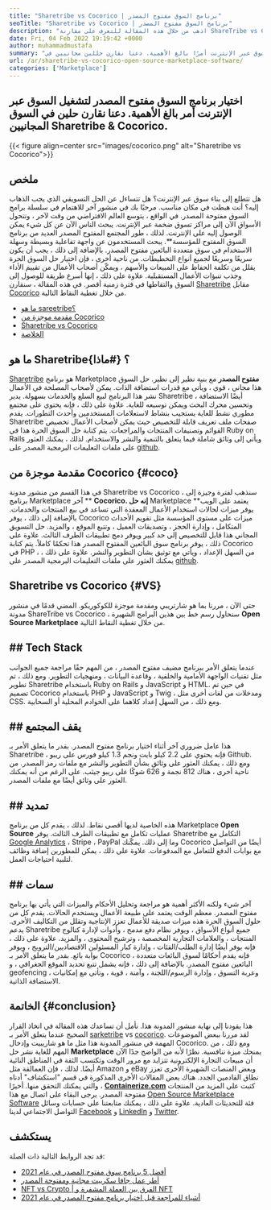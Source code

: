 ```yaml
---
title: "Sharetribe vs Cocorico | برنامج السوق مفتوح المصدر" 
seoTitle: "Sharetribe vs Cocorico | برنامج السوق مفتوح المصدر" 
description: "اذهب من خلال هذه المقالة للتعرف على مقارنة ShareTribe vs Cocorico. تثبيت حل السوق مفتوح المصدر لرعاية المبيعات والسوق." 
date: Fri, 04 Feb 2022 19:19:42 +0000
author: muhammadmustafa
summary: "يعد اختيار برنامج السوق مفتوح المصدر لتشغيل السوق عبر الإنترنت أمرًا بالغ الأهمية. دعنا نقارن حللين مجانيين في Marketplace Sharetribe & amp ؛ Cocorico." 
url: /ar/sharetribe-vs-cocorico-open-source-marketplace-software/
categories: ['Marketplace']
---
```


## اختيار برنامج السوق مفتوح المصدر لتشغيل السوق عبر الإنترنت أمر بالغ الأهمية. دعنا نقارن حلين في السوق المجانيين Sharetribe & Cocorico.

{{< figure align=center src="images/cocorico.png" alt="Sharetribe vs Cocorico">}}


## ملخص
هل تتطلع إلى بناء سوق عبر الإنترنت؟ هل تتساءل عن الحل التسويقي الذي يجب الذهاب إليه؟ أنت هبطت في مكان مناسب. مرحبًا بك في منشور آخر للاهتمام في سلسلة برامج السوق مفتوحة المصدر. في الواقع ، يتوسع العالم الافتراضي من وقت لآخر ، وتتحول الأسواق الآن إلى مراكز تسوق ضخمة عبر الإنترنت. يبحث الناس الآن عن كل شيء يمكن الوصول إليه على الإنترنت. لذلك ، طور المجتمع المفتوح المصدر العديد من برنامج السوق المفتوح للمؤسسة**.
يبحث المستخدمون عن واجهة تفاعلية وبسيطة وسهلة الاستخدام في سوق متعددة البائعين مفتوح المصدر. بالإضافة إلى ذلك ، يجب أن يكون سريعًا وسريعًا لجميع أنواع التخطيطات. من ناحية أخرى ، فإن اختيار حل السوق الحرة يقلل من تكلفة الحفاظ على المبيعات والأسهم ، ويمكّن أصحاب الأعمال من تقييم الأداء وجذب تنبؤات الأعمال المستقبلية. علاوة على ذلك ، إنها أسرع طريقة للوصول إلى السوق والتقاطها في فترة زمنية أقصر. في هذه المقالة ، سنقارن [Sharetribe][1] مقابل [Cocorico][2] من خلال تغطية النقاط التالية.
  * [ما هو sareetribe؟][3]
  * [مقدمة موجزة من Cocorico][4]
  * [Sharetribe vs Cocorico][5]
  * [الخلاصة][6]

## ما هو Sharetribe؟   {#ماذا}
[Sharetribe][1] هو برنامج Marketplace  **مفتوح المصدر**  مع بنية نظير إلى نظير. حل السوق هذا مجاني ، قوي ، ويأتي مع قدرات استضافة الذات. يمكن لأصحاب المصلحة في الأعمال نشر هذا البرنامج لبيع السلع والخدمات بسهولة. يدير Sharetribe أيضًا الاستضافة ، وتحسين محرك البحث ويمكن توسيعه للغاية. علاوة على ذلك ، فإنه يحتوي على مجتمع مطوري نشط للغاية يستجيب بنشاط لاستعلامات المستخدمين وأحدث التطورات. يقدم Sharetribe صفحات ملف تعريف قابلة للتخصيص حيث يمكن لأصحاب الأعمال تخصيص القوائم وتصنيفات المنتجات والمراجعات. يتم كتابة حل السوق الحرة هذا في Ruby on Rails ويأتي إلى وثائق شاملة فيما يتعلق بالتنمية والنشر والاستخدام. لذلك ، يمكنك العثور على ملفات التعليمات البرمجية المصدر على [github][7].

## مقدمة موجزة من Cocorico   {#coco}
في هذا القسم من منشور مدونة Sharetribe vs Cocorico ، سنذهب لفترة وجيزة إلى برنامج Marketplace آخر ** **Cocorico. إنه حل**   Marketplace يعتمد على الويب** يوفر ميزات لحالات استخدام الأعمال المعقدة التي تساعد في بيع المنتجات والخدمات. بالإضافة إلى ذلك ، يوفر Cocorico ميزات على مستوى المؤسسة مثل تقويم الأحداث المتكامل ، وإدارة الحجز ، وتصديقات العميل ، وتتبع الموقع ، والمزيد. حل التسويق المجاني هذا قابل للتخصيص إلى حد كبير ويوفر دمج تطبيقات الطرف الثالث. علاوة على ذلك ، يوفر برنامج سوق البائعين المفتوح المصدر هذا تحكمًا كاملاً. يتم كتابة Cocorico في PHP ، من السهل الإعداد ، ويأتي مع توثيق بشأن التطوير والنشر. علاوة على ذلك ، يمكنك العثور على ملفات التعليمات البرمجية المصدر على [github][8].

## Sharetribe vs Cocorico   {#VS}
حتى الآن ، مررنا بما هو شارتريبي ومقدمة موجزة للكوكوريكو. المضي قدمًا في منشور مدونة ShareTribe vs Cocorico ، سنحاول رسم خط بين هذين البرامج الشهيرة  **Open Source Marketplace**  من خلال تغطية النقاط التالية.

## ## Tech Stack
عندما يتعلق الأمر ببرنامج مضيف مفتوح المصدر ، من المهم حقًا مراجعة جميع الجوانب مثل تقنيات الواجهة الأمامية والخلفية ، وقاعدة البيانات ، ومنهجيات التطوير. ومع ذلك ، تم تطوير Sharetribe باستخدام Ruby on Rails و JavaScript و HTML. في حين تم تصميم Cocorico باستخدام PHP و JavaScript و Twig ، ومدخلات من لغات أخرى مثل CSS. ومع ذلك ، من السهل إعداد كلاهما على الخوادم المحلية أو السحابية.

## ##  **يقف المجتمع** 
هذا عامل ضروري آخر أثناء اختيار برنامج مفتوح المصدر. بقدر ما يتعلق الأمر بـ Sharetribe ، فإنه يحتوي على 2.2 كيلو بايت ونجم 1.3 كيلو فورس على ريبو Github. ومع ذلك ، يمكنك العثور على وثائق بشأن التطوير والنشر مع ملفات رمز المصدر. من ناحية أخرى ، هناك 812 نجمة و 626 شوكًا على ريبو جيثب. على الرغم من أنه يمكنك العثور على وثائق أيضًا مع ملفات المصدر.

## ##  **تمديد** 
هذه الخاصية لديها أقصى نقاط. لذلك ، يقدم كل من برنامج Marketplace  **Open Source**  عمليات تكامل مع تطبيقات الطرف الثالث. يوفر Sharetribe التكامل مع [Google Analytics][9] ، Stripe ، PayPal وما إلى ذلك. يمكّنك Cocorico أيضًا من التواصل مع بوابات الدفع للتعامل مع المدفوعات. علاوة على ذلك ، يمكن للمطورين إضافة وظائف لتلبية احتياجات العمل.

## ## سمات
آخر شيء ولكنه الأكثر أهمية هو مراجعة وتحليل الأحكام والميزات التي يأتي بها برنامج مفتوح المصدر. معظم الوقت يعتمد على طبيعة الأعمال ويستخدم الحالات. يقدم كل من حلول السوق الحرة هذه ميزات صديقة للأعمال تعزز الإنتاجية وتقلل من التكاليف الأخرى. يدعم Sharetribe جميع أنواع الأسواق ، ويوفر نظام دفع مدمج ، وأدوات لإدارة كتالوج المنتجات ، والعلامات التجارية المخصصة ، وترشيح المحتوى ، والمزيد. علاوة على ذلك ، فإنه يوفر أيضًا إدارة الطلب/الفئات ، وإدارة كبار المسئولين الاقتصاديين/الترويج ، ويوفر بوابة بائع.
بقدر ما يتعلق الأمر بـ Cocorico ، فإنه يقدم أحكامًا لسوق البائعات متعددة البائعين مفتوح المصدر. بالإضافة إلى ذلك ، فإنه يشمل تتبع تحديد الموقع الجغرافي ، و geofencing ، وعربة التسوق ، وإدارة الرسوم/اللجنة ، وآمنة ، قوية ، وتأتي مع إمكانيات الاستضافة الذاتية.

## الخاتمة   {#conclusion}
هذا يقودنا إلى نهاية منشور المدونة هذا. نأمل أن تساعدك هذه المقالة في اتخاذ القرار الصحيح عندما يتعلق الأمر بـ [sarketribe][1] vs [cocorico][2]. لقد مررنا ببعض الموضوعات المهمة في منشور المدونة هذا مثل ما هو شاريبيت وإدخال Cocorico. ومع ذلك ، من المهم للغاية نشر حل  **Marketplace**  يمنحك ميزة تنافسية. نظرًا لأنه من الواضح جدًا الآن أن مبيعات التجارة الإلكترونية تتزايد مع مرور الوقت وتكتسب الثقة في المناطق النائية أيضًا. لذلك ، فإن العمالقة مثل Amazon و eBay وبعض المنصات الشهيرة الأخرى تعزز نطاق القادمين الجدد. هناك بعض المقالات الأخرى المذكورة في قسم "استكشاف" أدناه والتي يمكنك التحقق منها.
أخيرًا ،  **[Containerize.com][10]**  كتبت على المزيد من المنتجات مفتوحة المصدر. يرجى البقاء على اتصال مع هذا [Open Source Marketplace Software][11] فئة للتحديثات العادية. علاوة على ذلك ، يمكنك متابعتنا على حسابات وسائل التواصل الاجتماعي لدينا [Facebook][12] و [LinkedIn][13] و [Twitter][14].

## يستكشف
قد تجد الروابط التالية ذات الصلة:
  * [أفضل 5 برنامج سوق مفتوح المصدر في عام 2021][15]
  * [أطر عمل جافا سكريبت مجانية ومفتوحة المصدر][16]
  * [NFT vs Crypto | الفرق بين العملة المشفرة و NFT][17]
  * [أشياء للمراجعة قبل اختيار برنامج مفتوح المصدر في عام 2021][18]

  
[1]: https://products.containerize.com/marketplace/sharetribe/
[2]: https://products.containerize.com/marketplace/cocorico/
[3]: #what
[4]: #coco
[5]: #vs
[6]: #Conclusion
[7]: https://github.com/sharetribe/sharetribe
[8]: https://github.com/Cocolabs-SAS/cocorico
[9]: https://analytics.google.com
[10]: https://www.containerize.com/
[11]: https://products.containerize.com/marketplace/
[12]: https://web.facebook.com/containerize
[13]: https://www.linkedin.com/company/containerize/
[14]: https://twitter.com/containerize_co
[15]: https://blog.containerize.com/marketplace/top-5-open-source-marketplace-software-in-2021/
[16]: https://blog.containerize.com/software-development/free-open-source-popular-javascript-frameworks/
[17]: https://blog.containerize.com/blockchain-platforms/nft-vs-crypto-difference-between-cryptocurrency-nft/
[18]: https://blog.containerize.com/cmdb-software/things-to-review-before-opting-open-source-software-in-2021/
